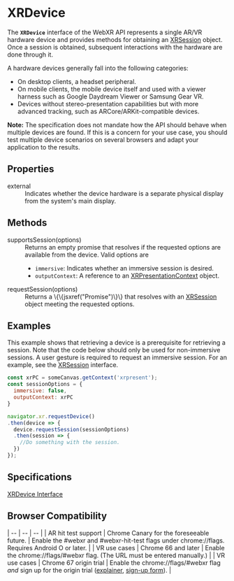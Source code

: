 # XRDevice

The **`XRDevice`** interface of the WebXR API represents a single AR/VR hardware device and provides methods for obtaining an <a href="xrsession">XRSession</a> object. Once a session is obtained, subsequent interactions with the hardware are done through it.

A hardware devices generally fall into the following categories:

* On desktop clients, a headset peripheral.
* On mobile clients, the mobile device itself and used with a viewer harness such as Google Daydream Viewer or Samsung Gear VR.
* Devices without stereo-presentation capabilities but with more advanced tracking, such as ARCore/ARKit-compatible devices.

__Note:__ The specification does not mandate how the API should behave when multiple devices are found. If this is a concern for your use case, you should test multiple device scenarios on several browsers and adapt your application to the results.

## Properties

<dl>
  <dt>external</dt>
  <dd>Indicates whether the device hardware is a separate physical display from the system's main display.</dd>
</dl>

## Methods

<dl>
  <dt>supportsSession(options)</dt>
  <dd>Returns an empty promise that resolves if the requested options are available from the device. Valid options are
  <ul>
    <li><code>immersive</code>: Indicates whether an immersive session is desired.</li>
    <li><code>outputContext</code>: A reference to an <a href="xrpresentationcontext">XRPresentationContext</a> object.</li>
  </ul>
  </dd>
  <dt>requestSession(options)</dt>
  <dd>Returns a \{\{jsxref("Promise")\}\} that resolves with an <a href="xrsession">XRSession</a> object meeting the requested options.</dd>
</dl>

## Examples

This example shows that retrieving a device is a prerequisite for retrieving a session. Note that the code below should only be used for non-immersive sessions. A user gesture is required to request an immersive session. For an example, see the <a href="xrsession">XRSession</a> interface.

```javascript
const xrPC = someCanvas.getContext('xrpresent');
const sessionOptions = {
  immersive: false,
  outputContext: xrPC
}

navigator.xr.requestDevice()
.then(device => {
  device.requestSession(sessionOptions)
  .then(session => {
    //Do something with the session.
  })
});
```

## Specifications

[XRDevice Interface](https://immersive-web.github.io/webxr/spec/latest/#xrdevice-interface)

## Browser Compatibility

| -- | -- | -- |
| AR hit test support | Chrome Canary for the foreseeable future. | Enable the #webxr and #webxr-hit-test flags under chrome://flags. Requires Android O or later. |
| VR use cases | Chrome 66 and later | Enable the chrome://flags/#webxr flag. (The URL must be entered manually.) |
| VR use cases | Chrome 67 origin trial | Enable the chrome://flags/#webxr flag *and* sign up for the origin trial ([explainer](https://github.com/GoogleChrome/OriginTrials/blob/gh-pages/developer-guide.md), [sign-up form](http://bit.ly/OriginTrialSignup)). |
